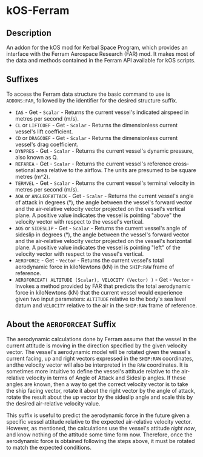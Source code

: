 # kOS-Ferram

## Description
An addon for the kOS mod for Kerbal Space Program, which provides an interface with the Ferram Aerospace Research (FAR) mod.
It makes most of the data and methods contained in the Ferram API available for kOS scripts.


## Suffixes

To access the Ferram data structure the basic command to use is `ADDONS:FAR`, followed by the identifier for the desired structure suffix.

- `IAS` - Get - `Scalar` - Returns the current vessel's indicated airspeed in metres per second (m/s).
- `CL` or `LIFTCOEF` - Get - `Scalar` - Returns the dimensionless current vessel's lift coefficient.
- `CD` or `DRAGCOEF` - Get - `Scalar` - Returns the dimensionless current vessel's drag coefficient.
- `DYNPRES` - Get - `Scalar` - Returns the current vessel's dynamic pressure, also known as Q. 
- `REFAREA` - Get - `Scalar` - Returns the current vessel's reference cross-setional area relative to the airflow. The units are presumed to be square metres (m^2).
- `TERMVEL` - Get - `Scalar` - Returns the current vessel's terminal velocity in metres per second (m/s).
- `AOA` or `ANGLEOFATTACK` - Get - `Scalar` - Returns the current vessel's angle of attack in degrees (°), the angle between the vessel's forward vector and the air-relative velocity vector projected on the vessel's vertical plane. A positive value indicates the vessel is pointing "above" the velocity vector with respect to the vessel's vertical.
- `AOS` or `SIDESLIP` - Get - `Scalar` - Returns the current vessel's angle of sideslip in degrees (°), the angle between the vessel's forward vector and the air-relative velocity vector projected on the vessel's horizontal plane. A positive value indicates the vessel is pointing "left" of the velocity vector with respect to the vessel's vertical.
- `AEROFORCE` - Get - `Vector` - Returns the current vessel's total aerodynamic force in kiloNewtons (kN) in the `SHIP:RAW` frame of reference.
- `AEROFORCEAT( ALTITUDE (Scalar), VELOCITY (Vector) )` - Get - `Vector` - Invokes a method provided by FAR that predicts the total aerodynamic force in kiloNewtons (kN) that the current vessel would experience given two input parameters:  `ALTITUDE` relative to the body's sea level datum and `VELOCITY` relative to the air in the `SHIP:RAW` frame of reference.

## About the `AEROFORCEAT` Suffix

The aerodynamic calculations done by Ferram assume that the vessel in the current attitude is moving in the direction specified by the given velocity vector. The vessel's aerodynamic model will be rotated given the vessel's current facing, up and right vectors expressed in the `SHIP:RAW` coordinates, andthe velocity vector will also be interpreted in the `RAW` coordinates.
It is sometimes more intuitive to define the vessel's attitude relative to the air-relative velocity in terms of Angle of Attack and Sideslip angles. If these angles are known, then a way to get the correct velocity vector is to take the ship facing vector, rotate it about the right vector by the angle of attack, rotate the result about the up vector by the sideslip angle and scale this by the desired air-relative velocity value. 

This suffix is useful to predict the aerodynamic force in the future given a specific vessel attitude relative to the expected air-relative velocity vector. However, as mentioned, the calculations use the vessel's attitude *right now*, and know nothing of the attitude some time form now. Therefore, once the aerodynamic force is obtained following the steps above, it must be rotated to match the expected conditions. 


